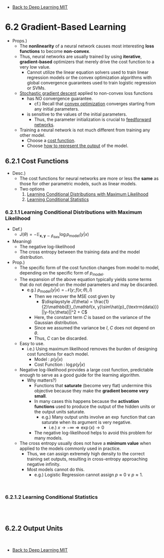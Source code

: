 * [Back to Deep Learning MIT](../../main.md)

# 6.2 Gradient-Based Learning
- Props.)
  - The **nonlinearity** of a neural network causes most interesting **loss functions** to become **non-convex**.
  - Thus, neural networks are usually trained by using **iterative**, **gradient-based** optimizers that merely drive the cost function to a very low value.
    - Cannot utilize the linear equation solvers used to train linear regression models or the convex optimization algorithms with global convergence guarantees used to train logistic regression or SVMs.
  - [Stochastic gradient descent](../../ch05/09/note.md#59-stochastic-gradient-descent) applied to non-convex loss functions 
    - has NO convergence guarantee.
      - cf.) Recall that [convex optimization](../../ch04/03/note.md#concept-convex-optimization) converges starting from any initial parameters.
    - is sensitive to the values of the initial parameters.
      - Thus, the parameter initialization is crucial to [feedforward networks](../00/note.md#concept-deep-feedforward-network-multilayer-perceptron-mlp).
  - Training a neural network is not much different from training any other model.
    - Choose a [cost function](#621-cost-functions).
    - Choose [how to represent the output](#622-output-units) of the model.

## 6.2.1 Cost Functions
- Desc.)
  - The cost functions for neural networks are more or less the **same** as those for other parametric models, such as linear models.
  - Two options
    1. [Learning Conditional Distributions with Maximum Likelihood](#6211-learning-conditional-distributions-with-maximum-likelihood)
    2. [Learning Conditional Statistics](#6212-learning-conditional-statistics)

### 6.2.1.1 Learning Conditional Distributions with Maximum Likelihood
- Def.)
  - $`\displaystyle J(\theta) = -\mathbb{E}_{\mathbf{x, y}\sim\hat{p}_{\textrm{data}}} \log{p_{\textrm{model}}(y|x)}`$
- Meaning)
  - The negative log-likelihood
  - The cross entropy between the training data and the model distribution.
- Prop.)
  - The specific form of the cost function changes from model to model, depending on the specific form of $`p_{\textrm{model}}`$.
  - The expansion of the above equation typically yields some terms that do not depend on the model parameters and may be discarded.
    - e.g.) $`p_{\textrm{model}}(y|x) = \mathcal{N}(y;f(x;\theta), I)`$
      - Then we recover the MSE cost given by
        - $`\displaystyle J(\theta) = \frac{1}{2}\mathbb{E}_{\mathbf{x, y}\sim\hat{p}_{\textrm{data}}} ||y-f(x;\theta)||^2 + C`$
      - Here, the constant term $`C`$ is based on the variance of the Gaussian distribution.
      - Since we assumed the variance be $`I`$, $`C`$ does not depend on $`\theta`$.
      - Thus, $`C`$ can be discarded.
  - Easy to use.
    - i.e.) Using maximum likelihood removes the burden of designing cost functions for each model.
      - Model : $`p(y|x)`$
      - Cost Function : $`\log{p(y|x)}`$
  - Negative log-likelihood provides a large cost function, predictable enough to serve as a good guide for the learning algorithm.
    - Why matters?)
      - Functions that **saturate** (become very flat) undermine this objective because they make the **gradient become very small**.
      - In many cases this happens because the **activation functions** used to produce the output of the hidden units or the output units saturate.
        - e.g.) Many output units involve an $`\exp`$ function that can saturate when its argument is very negative.
          - i.e.) $`x\rightarrow -\infty \Rightarrow \exp(x)\rightarrow 0`$
      - The negative log-likelihood helps to avoid this problem for many models.
  - The cross entropy usually does not have a **minimum value** when applied to the models commonly used in practice.
    - Thus, we can assign extremely high density to the correct training set outputs, resulting in cross-entropy approaching negative infinity.
    - Most models cannot do this.
      - e.g.) Logistic Regression cannot assign $`p\approx 0 \vee p\approx 1`$.



<br>

### 6.2.1.2 Learning Conditional Statistics


<br><br>

## 6.2.2 Output Units








<br>

* [Back to Deep Learning MIT](../../main.md)